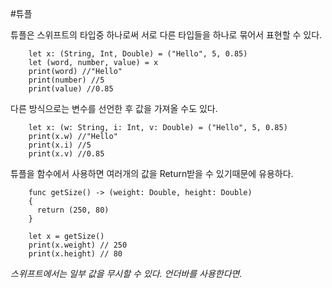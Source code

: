 #튜플

튜플은 스위프트의 타입중 하나로써 서로 다른 타입들을 하나로 묶어서 표현할 수 있다.

        let x: (String, Int, Double) = ("Hello", 5, 0.85)
        let (word, number, value) = x
        print(word) //"Hello"
        print(number) //5
        print(value) //0.85

다른 방식으로는 변수를 선언한 후 값을 가져올 수도 있다.

        let x: (w: String, i: Int, v: Double) = ("Hello", 5, 0.85)
        print(x.w) //"Hello"
        print(x.i) //5
        print(x.v) //0.85

튜플을 함수에서 사용하면 여러개의 값을 Return받을 수 있기때문에 유용하다.

        func getSize() -> (weight: Double, height: Double)
        {
          return (250, 80)
        }

        let x = getSize()
        print(x.weight) // 250
        print(x.height) // 80

*스위프트에서는 일부 값을 무시할 수 있다. 언더바를 사용한다면.*
